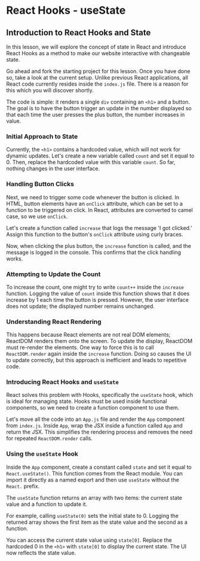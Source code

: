 # React Hooks - useState

## Introduction to React Hooks and State

In this lesson, we will explore the concept of state in React and introduce React Hooks as a method to make our website interactive with changeable state.

Go ahead and fork the starting project for this lesson. Once you have done so, take a look at the current setup. Unlike previous React applications, all React code currently resides inside the `index.js` file. There is a reason for this which you will discover shortly.

The code is simple: it renders a single `div` containing an `<h1>` and a button. The goal is to have the button trigger an update in the number displayed so that each time the user presses the plus button, the number increases in value.

### Initial Approach to State

Currently, the `<h1>` contains a hardcoded value, which will not work for dynamic updates. Let's create a new variable called `count` and set it equal to 0. Then, replace the hardcoded value with this variable `count`. So far, nothing changes in the user interface.

### Handling Button Clicks

Next, we need to trigger some code whenever the button is clicked. In HTML, button elements have an `onClick` attribute, which can be set to a function to be triggered on click. In React, attributes are converted to camel case, so we use `onClick`.

Let's create a function called `increase` that logs the message 'I got clicked.' Assign this function to the button's `onClick` attribute using curly braces.

Now, when clicking the plus button, the `increase` function is called, and the message is logged in the console. This confirms that the click handling works.

### Attempting to Update the Count

To increase the count, one might try to write `count++` inside the `increase` function. Logging the value of `count` inside this function shows that it does increase by 1 each time the button is pressed. However, the user interface does not update; the displayed number remains unchanged.

### Understanding React Rendering

This happens because React elements are not real DOM elements; ReactDOM renders them onto the screen. To update the display, ReactDOM must re-render the elements. One way to force this is to call `ReactDOM.render` again inside the `increase` function. Doing so causes the UI to update correctly, but this approach is inefficient and leads to repetitive code.

### Introducing React Hooks and `useState`

React solves this problem with Hooks, specifically the `useState` hook, which is ideal for managing state. Hooks must be used inside functional components, so we need to create a function component to use them.

Let's move all the code into an `App.js` file and render the `App` component from `index.js`. Inside `App`, wrap the JSX inside a function called `App` and return the JSX. This simplifies the rendering process and removes the need for repeated `ReactDOM.render` calls.

### Using the `useState` Hook

Inside the `App` component, create a constant called `state` and set it equal to `React.useState()`. This function comes from the React module. You can import it directly as a named export and then use `useState` without the `React.` prefix.

The `useState` function returns an array with two items: the current state value and a function to update it.

For example, calling `useState(0)` sets the initial state to 0. Logging the returned array shows the first item as the state value and the second as a function.

You can access the current state value using `state[0]`. Replace the hardcoded 0 in the `<h1>` with `state[0]` to display the current state. The UI now reflects the state value.
